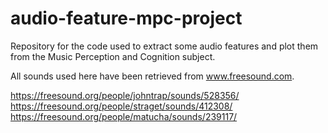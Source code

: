 # audio-feature-mpc-project

Repository for the code used to extract some audio features and plot them from the Music Perception and Cognition subject.

All sounds used here have been retrieved from www.freesound.com.

https://freesound.org/people/johntrap/sounds/528356/
https://freesound.org/people/straget/sounds/412308/
https://freesound.org/people/matucha/sounds/239117/
